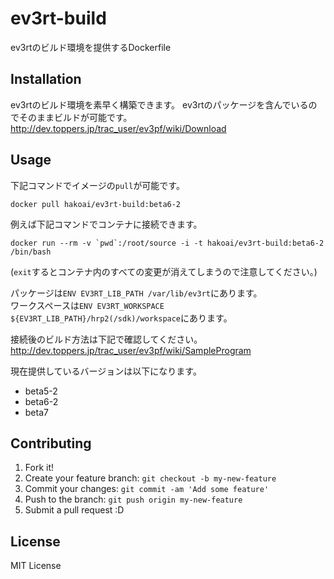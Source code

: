 # ev3rt-build

ev3rtのビルド環境を提供するDockerfile

## Installation

ev3rtのビルド環境を素早く構築できます。
ev3rtのパッケージを含んでいるのでそのままビルドが可能です。
http://dev.toppers.jp/trac_user/ev3pf/wiki/Download

## Usage
下記コマンドでイメージの`pull`が可能です。
```
docker pull hakoai/ev3rt-build:beta6-2
```
例えば下記コマンドでコンテナに接続できます。
```
docker run --rm -v `pwd`:/root/source -i -t hakoai/ev3rt-build:beta6-2 /bin/bash
```
(`exit`するとコンテナ内のすべての変更が消えてしまうので注意してください。)

パッケージは`ENV EV3RT_LIB_PATH /var/lib/ev3rt`にあります。  
ワークスペースは`ENV EV3RT_WORKSPACE ${EV3RT_LIB_PATH}/hrp2(/sdk)/workspace`にあります。

接続後のビルド方法は下記で確認してください。  
http://dev.toppers.jp/trac_user/ev3pf/wiki/SampleProgram

現在提供しているバージョンは以下になります。
* beta5-2
* beta6-2
* beta7

## Contributing

1. Fork it!
2. Create your feature branch: `git checkout -b my-new-feature`
3. Commit your changes: `git commit -am 'Add some feature'`
4. Push to the branch: `git push origin my-new-feature`
5. Submit a pull request :D

<!---
## History

TODO: Write history

## Credits

TODO: Write credits
-->

## License

MIT License
